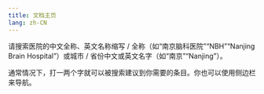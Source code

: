```yaml
---
title: 文档主页
lang: zh-CN
---
```


请搜索医院的中文全称、英文名称缩写 / 全称（如“南京脑科医院”“NBH”“Nanjing Brain Hospital”）或城市 / 省份中文或英文名字（如“南京”“Nanjing”）。

通常情况下，打一两个字就可以被搜索建议到你需要的条目。你也可以使用侧边栏来导航。